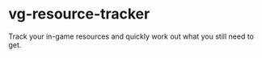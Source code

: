 # vg-resource-tracker
Track your in-game resources and quickly work out what you still need to get.
